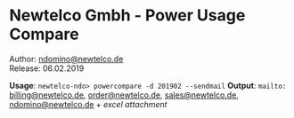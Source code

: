 # Newtelco Gmbh - Power Usage Compare
Author: ndomino@newtelco.de  
Release: 06.02.2019
 
**Usage**: `newtelco-ndo> powercompare -d 201902 --sendmail`
**Output**: `mailto:` billing@newtelco.de, order@newtelco.de, sales@newtelco.de, ndomino@newtelco.de + _excel attachment_
